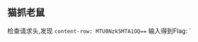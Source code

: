 ## 猫抓老鼠

检查请求头,发现 `content-row: MTU0Nzk5MTA1OQ==`
输入得到Flag: `
<!--stackedit_data:
eyJoaXN0b3J5IjpbMTA3MDA1Nzk2OF19
-->